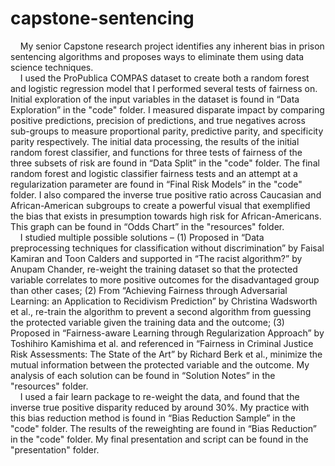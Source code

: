 # capstone-sentencing
&nbsp;&nbsp;&nbsp;&nbsp;My senior Capstone research project identifies any inherent bias in prison sentencing algorithms and proposes ways to eliminate them using data science techniques.  
&nbsp;&nbsp;&nbsp;&nbsp;I used the ProPublica COMPAS dataset to create both a random forest and logistic regression model that I performed several tests of fairness on. Initial exploration of the input variables in the dataset is found in “Data Exploration” in the "code" folder. I measured disparate impact by comparing positive predictions, precision of predictions, and true negatives across sub-groups to measure proportional parity, predictive parity, and specificity parity respectively. The initial data processing, the results of the initial random forest classifier, and functions for three tests of fairness of the three subsets of risk are found in “Data Split” in the "code" folder. The final random forest and logistic classifier fairness tests and an attempt at a regularization parameter are found in “Final Risk Models” in the "code" folder. I also compared the inverse true positive ratio across Caucasian and African-American subgroups to create a powerful visual that exemplified the bias that exists in presumption towards high risk for African-Americans. This graph can be found in “Odds Chart” in the "resources" folder.  
&nbsp;&nbsp;&nbsp;&nbsp;I studied multiple possible solutions – (1) Proposed in “Data preprocessing techniques for classification without discrimination” by Faisal Kamiran and Toon Calders and supported in “The racist algorithm?” by Anupam Chander, re-weight the training dataset so that the protected variable correlates to more positive outcomes for the disadvantaged group than other cases; (2) From “Achieving Fairness through Adversarial Learning: an Application to Recidivism Prediction” by Christina Wadsworth et al., re-train the algorithm to prevent a second algorithm from guessing the protected variable given the training data and the outcome; (3) Proposed in “Fairness-aware Learning through Regularization Approach” by Toshihiro Kamishima et al. and referenced in “Fairness in Criminal Justice Risk Assessments: The State of the Art” by Richard Berk et al., minimize the mutual information between the protected variable and the outcome. My analysis of each solution can be found in “Solution Notes” in the "resources" folder.  
&nbsp;&nbsp;&nbsp;&nbsp;I used a fair learn package to re-weight the data, and found that the inverse true positive disparity reduced by around 30%. My practice with this bias reduction method is found in “Bias Reduction Sample” in the "code" folder. The results of the reweighting are found in “Bias Reduction” in the "code" folder. My final presentation and script can be found in the "presentation" folder.  
